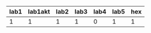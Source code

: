 | lab1 | lab1akt | lab2 | lab3 | lab4 | lab5 | hex |
|------|---------|------|------|------|------|-----|
|    1 |       1 |    1 |    1 |    0 |    1 |   1 |
